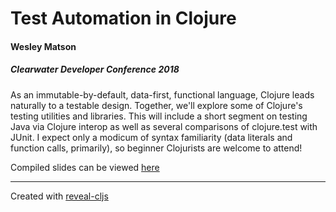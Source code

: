 # Test Automation in Clojure
#### Wesley Matson
##### Clearwater Developer Conference 2018

As an immutable-by-default, data-first, functional language, Clojure leads naturally to a testable design. Together, we'll explore some of Clojure's testing utilities and libraries. This will include a short segment on testing Java via Clojure interop as well as several comparisons of clojure.test with JUnit. I expect only a modicum of syntax familiarity (data literals and function calls, primarily), so beginner Clojurists are welcome to attend!

Compiled slides can be viewed [here](https://wmatson.github.io/cw-devcon2018-clj-testing/)

----
Created with [reveal-cljs](https://github.com/n2o/reveal-cljs)
